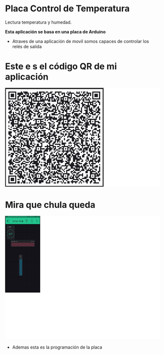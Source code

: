 # Placa Control de Temperatura
Lectura temperatura  y  humedad.

**Esta aplicación se basa en una placa de Arduino**

* Atraves de  una aplicación de movil somos capaces de controlar los relés de salida

# Este e s el código QR de mi  aplicación

![](imatges/qr.png)

# Mira que chula queda

![](imatges/pantallazo.png)
* Ademas esta es la programación de la placa 



